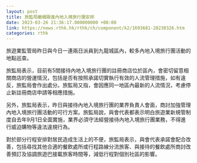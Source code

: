 ```yaml
---
layout: post
title: 旅監局繼續跟進內地入境旅行團安排
date: 2023-03-26 21:36:17.000000000 +08:00
link: https://news.rthk.hk/rthk/ch/component/k2/1693681-20230326.htm
categories: rthk
---
```


旅遊業監管局昨日與今日一連兩日派員到九龍城區內，較多內地入境旅行團活動的地點巡查。

旅監局表示，目前有5間接待內地入境旅行團的註冊商店位於區內，會密切留意相關商店的營運情況，包括是否有按照承諾切實執行有效的人流管理措施，如有違反，旅監局會作出處分。旅監局又指，會因應同一地區內最新的人流情況，考慮停止新註冊商店申請等相應措施。

另外，旅監局表示，昨日與接待內地入境旅行團的業界負責人會面，商討加強管理內地入境旅行團活動的可行方案。旅監局說，與會代表都表示明白旅遊業新規管制度自去年9月1日全面實施，業界必須守法經營接待內地入境旅行團業務，不得進行威迫購物等違法違規行為。

對於部分行程安排對居民造成生活上的不便，旅監局表示，與會代表承諾會配合改善，包括尋找其他合適的餐飲處所或行程路線分流旅客、與接待的餐飲處所商討改善預訂及協調旅遊巴接載旅客時間等，減低行程對個別社區的影響。
